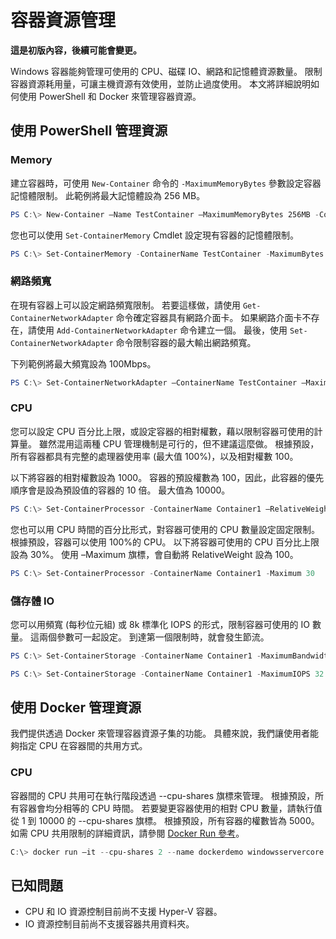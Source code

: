 # 容器資源管理

**這是初版內容，後續可能會變更。**

Windows 容器能夠管理可使用的 CPU、磁碟 IO、網路和記憶體資源數量。 限制容器資源耗用量，可讓主機資源有效使用，並防止過度使用。 本文將詳細說明如何使用 PowerShell 和 Docker 來管理容器資源。

## 使用 PowerShell 管理資源

### Memory

建立容器時，可使用 `New-Container` 命令的 `-MaximumMemoryBytes` 參數設定容器記憶體限制。 此範例將最大記憶體設為 256 MB。

```powershell
PS C:\> New-Container –Name TestContainer –MaximumMemoryBytes 256MB -ContainerimageName WindowsServerCore
```
您也可以使用 `Set-ContainerMemory` Cmdlet 設定現有容器的記憶體限制。

```powershell
PS C:\> Set-ContainerMemory -ContainerName TestContainer -MaximumBytes 256mb
```

### 網路頻寬

在現有容器上可以設定網路頻寬限制。 若要這樣做，請使用 `Get-ContainerNetworkAdapter` 命令確定容器具有網路介面卡。 如果網路介面卡不存在，請使用 `Add-ContainerNetworkAdapter` 命令建立一個。 最後，使用 `Set-ContainerNetworkAdapter` 命令限制容器的最大輸出網路頻寬。

下列範例將最大頻寬設為 100Mbps。

```powershell
PS C:\> Set-ContainerNetworkAdapter –ContainerName TestContainer –MaximumBandwidth 100000000
```

### CPU

您可以設定 CPU 百分比上限，或設定容器的相對權數，藉以限制容器可使用的計算量。 雖然混用這兩種 CPU 管理機制是可行的，但不建議這麼做。 根據預設，所有容器都具有完整的處理器使用率 (最大值 100%)，以及相對權數 100。

以下將容器的相對權數設為 1000。 容器的預設權數為 100，因此，此容器的優先順序會是設為預設值的容器的 10 倍。 最大值為 10000。

```powershell
PS C:\> Set-ContainerProcessor -ContainerName Container1 –RelativeWeight 10000
```

您也可以用 CPU 時間的百分比形式，對容器可使用的 CPU 數量設定固定限制。 根據預設，容器可以使用 100%的 CPU。 以下將容器可使用的 CPU 百分比上限設為 30%。 使用 –Maximum 旗標，會自動將 RelativeWeight 設為 100。

```powershell
PS C:\> Set-ContainerProcessor -ContainerName Container1 -Maximum 30
```

### 儲存體 IO

您可以用頻寬 (每秒位元組) 或 8k 標準化 IOPS 的形式，限制容器可使用的 IO 數量。 這兩個參數可一起設定。 到達第一個限制時，就會發生節流。

```powershell
PS C:\> Set-ContainerStorage -ContainerName Container1 -MaximumBandwidth 1000000
```
```powershell
PS C:\> Set-ContainerStorage -ContainerName Container1 -MaximumIOPS 32
```

## 使用 Docker 管理資源

我們提供透過 Docker 來管理容器資源子集的功能。 具體來說，我們讓使用者能夠指定 CPU 在容器間的共用方式。

### CPU

容器間的 CPU 共用可在執行階段透過 --cpu-shares 旗標來管理。 根據預設，所有容器會均分相等的 CPU 時間。 若要變更容器使用的相對 CPU 數量，請執行值從 1 到 10000 的 --cpu-shares 旗標。 根據預設，所有容器的權數皆為 5000。 如需 CPU 共用限制的詳細資訊，請參閱 [Docker Run 參考](https://docs.docker.com/engine/reference/run/#cpu-share-constraint)。

```powershell 
C:\> docker run –it --cpu-shares 2 --name dockerdemo windowsservercore cmd
```

## 已知問題

- CPU 和 IO 資源控制目前尚不支援 Hyper-V 容器。
- IO 資源控制目前尚不支援容器共用資料夾。





<!--HONumber=Jan16_HO1-->
